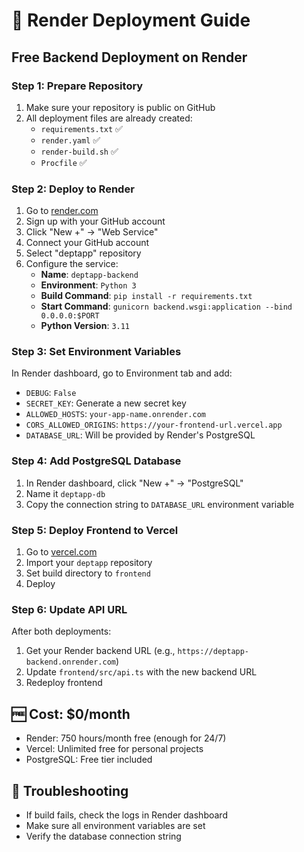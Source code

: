 # 🚀 Render Deployment Guide

## Free Backend Deployment on Render

### Step 1: Prepare Repository
1. Make sure your repository is public on GitHub
2. All deployment files are already created:
   - `requirements.txt` ✅
   - `render.yaml` ✅
   - `render-build.sh` ✅
   - `Procfile` ✅

### Step 2: Deploy to Render
1. Go to [render.com](https://render.com)
2. Sign up with your GitHub account
3. Click "New +" → "Web Service"
4. Connect your GitHub account
5. Select "deptapp" repository
6. Configure the service:
   - **Name**: `deptapp-backend`
   - **Environment**: `Python 3`
   - **Build Command**: `pip install -r requirements.txt`
   - **Start Command**: `gunicorn backend.wsgi:application --bind 0.0.0.0:$PORT`
   - **Python Version**: `3.11`

### Step 3: Set Environment Variables
In Render dashboard, go to Environment tab and add:
- `DEBUG`: `False`
- `SECRET_KEY`: Generate a new secret key
- `ALLOWED_HOSTS`: `your-app-name.onrender.com`
- `CORS_ALLOWED_ORIGINS`: `https://your-frontend-url.vercel.app`
- `DATABASE_URL`: Will be provided by Render's PostgreSQL

### Step 4: Add PostgreSQL Database
1. In Render dashboard, click "New +" → "PostgreSQL"
2. Name it `deptapp-db`
3. Copy the connection string to `DATABASE_URL` environment variable

### Step 5: Deploy Frontend to Vercel
1. Go to [vercel.com](https://vercel.com)
2. Import your `deptapp` repository
3. Set build directory to `frontend`
4. Deploy

### Step 6: Update API URL
After both deployments:
1. Get your Render backend URL (e.g., `https://deptapp-backend.onrender.com`)
2. Update `frontend/src/api.ts` with the new backend URL
3. Redeploy frontend

## 🆓 Cost: $0/month
- Render: 750 hours/month free (enough for 24/7)
- Vercel: Unlimited free for personal projects
- PostgreSQL: Free tier included

## 🔧 Troubleshooting
- If build fails, check the logs in Render dashboard
- Make sure all environment variables are set
- Verify the database connection string
